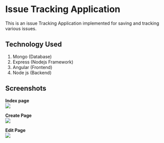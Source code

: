 # Issue Tracking Application

This is an issue Tracking Application implemented for saving and tracking various issues.

## Technology Used

1. Mongo (Database)
2. Express (Nodejs Framework)
3. Angular (Frontend)
4. Node js (Backend)

## Screenshots

**Index page** <br>
![](https://i.imgur.com/V2wFr2k.png)

**Create Page** <br>
![](https://i.imgur.com/8XiWB4p.png)

**Edit Page** <br>
![](https://i.imgur.com/XmPxZW3.png)


